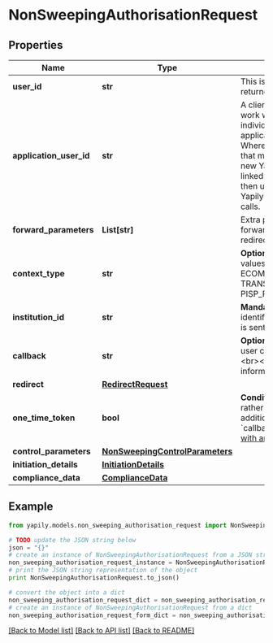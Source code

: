 # NonSweepingAuthorisationRequest


## Properties
Name | Type | Description | Notes
------------ | ------------- | ------------- | -------------
**user_id** | **str** | This is the Yapily user identifier for the user returned by the create user step POST ../users | [optional] 
**application_user_id** | **str** | A client&#39;s own user reference. If the client wants to work with their own unique references for individual PSUs then they can use the applicationUserId property to provide that value. Where Yapily does not already have a Yapily userId that matches the supplied applicationUserId, then a new Yapily userId is created automatically and linked to the applicationUserId value.  Clients can then use either their own applicationUserId or the Yapily userId to reference the same user in future calls. | [optional] 
**forward_parameters** | **List[str]** | Extra parameters the TPP may want to get forwarded in the callback request after the PSU redirect. | [optional] 
**context_type** | **str** | __Optional__. The payment context code. Allowed values are [BILL_IN_ADVANCE, BILL_IN_ARREARS, ECOMMERCE_MERCHANT, FACE_TO_FACE_POS, TRANSFER_TO_SELF,TRANSFER_TO_THIRD_PARTY, PISP_PAYEE ]. | [optional] 
**institution_id** | **str** | __Mandatory__. The reference to the &#x60;Institution&#x60; which identifies which institution the authorisation request is sent to. | 
**callback** | **str** | __Optional__. The server to redirect the user to after the user complete the authorisation at the &#x60;Institution&#x60;. &lt;br&gt;&lt;br&gt;See [Using a callback (Optional)](https://docs.yapily.com/knowledge/callback_url/#using-a-callback-optional) for more information. | [optional] 
**redirect** | [**RedirectRequest**](RedirectRequest.md) |  | [optional] 
**one_time_token** | **bool** | __Conditional__. Used to receive a &#x60;oneTimeToken&#x60; rather than a &#x60;consentToken&#x60; at the &#x60;callback&#x60; for additional security. This can only be used when the &#x60;callback&#x60; is set. &lt;br&gt;&lt;br&gt;See [Using a callback with an OTT (Optional)](https://docs.yapily.com/knowledge/callback_url/#using-a-callback-with-an-ott-optional) for more information. | [optional] 
**control_parameters** | [**NonSweepingControlParameters**](NonSweepingControlParameters.md) |  | 
**initiation_details** | [**InitiationDetails**](InitiationDetails.md) |  | 
**compliance_data** | [**ComplianceData**](ComplianceData.md) |  | [optional] 

## Example

```python
from yapily.models.non_sweeping_authorisation_request import NonSweepingAuthorisationRequest

# TODO update the JSON string below
json = "{}"
# create an instance of NonSweepingAuthorisationRequest from a JSON string
non_sweeping_authorisation_request_instance = NonSweepingAuthorisationRequest.from_json(json)
# print the JSON string representation of the object
print NonSweepingAuthorisationRequest.to_json()

# convert the object into a dict
non_sweeping_authorisation_request_dict = non_sweeping_authorisation_request_instance.to_dict()
# create an instance of NonSweepingAuthorisationRequest from a dict
non_sweeping_authorisation_request_form_dict = non_sweeping_authorisation_request.from_dict(non_sweeping_authorisation_request_dict)
```
[[Back to Model list]](../README.md#documentation-for-models) [[Back to API list]](../README.md#documentation-for-api-endpoints) [[Back to README]](../README.md)


